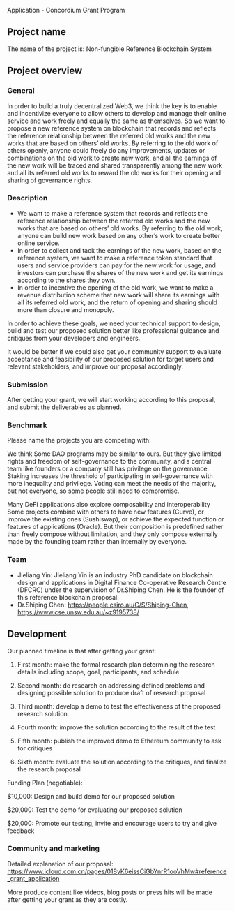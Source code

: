 Application - Concordium Grant Program

## Project name
The name of the project is: Non-fungible Reference Blockchain System

## Project overview
 
### General
In order to build a truly decentralized Web3, we think the key is to enable and incentivize everyone to allow others to develop and manage their online service and work freely and equally the same as themselves. So we want to propose a new reference system on blockchain that records and reflects the reference relationship between the referred old works and the new works that are based on others’ old works. By referring to the old work of others openly, anyone could freely do any improvements, updates or combinations on the old work to create new work, and all the earnings of the new work will be traced and shared transparently among the new work and all its referred old works to reward the old works for their opening and sharing of governance rights.

### Description 
* We want to make a reference system that records and reflects the reference relationship between the referred old works and the new works that are based on others’ old works. By referring to the old work, anyone can build new work based on any other’s work to create better online service.
* In order to collect and tack the earnings of the new work, based on the reference system, we want to make a reference token standard that users and service providers can pay for the new work for usage, and investors can purchase the shares of the new work and get its earnings according to the shares they own.
* In order to incentive the opening of the old work, we want to make a revenue distribution scheme that new work will share its earnings with all its referred old work, and the return of opening and sharing should more than closure and monopoly.

In order to achieve these goals, we need your technical support to design, build and test our proposed solution better like professional guidance and critiques from your developers and engineers.

It would  be better if we could also get your community support to evaluate acceptance and feasibility of our proposed solution for target users and relevant stakeholders, and improve our proposal accordingly.


### Submission
After getting your grant, we will start working according to this proposal, and submit the deliverables as planned.

### Benchmark

Please name the projects you are competing with: 

We think Some DAO programs may be similar to ours. But they give limited rights and freedom of self-governance to the community, and a central team like founders or a company still has privilege on the governance. Staking increases the threshold of participating in self-governance with more inequality and privilege. Voting can meet the needs of the majority, but not everyone, so some people still need to compromise.

Many DeFi applications also explore composability and interoperability Some projects combine with others to have new features (Curve), or improve the existing ones (Sushiswap), or achieve the expected function or features of applications (Oracle). But their composition is predefined rather than freely compose without limitation, and they only compose externally made by the founding team rather than internally by everyone.

### Team
* Jieliang Yin: Jieliang Yin is an industry PhD candidate on blockchain design and applications in Digital Finance Co-operative Research Centre (DFCRC) under the supervision of Dr.Shiping Chen. He is the founder of this reference blockchain proposal.
* Dr.Shiping Chen: https://people.csiro.au/C/S/Shiping-Chen, https://www.cse.unsw.edu.au/~z9195738/ 


## Development 
Our planned timeline is that after getting your grant:

1. First month: make the formal research plan determining the research details including scope, goal, participants, and schedule

2. Second month: do research on addressing defined problems and designing possible solution to produce draft of research proposal

3. Third month: develop a demo to test the effectiveness of the proposed research solution

4. Fourth month: improve the solution according to the result of the test

5. Fifth month: publish the improved demo to Ethereum community to ask for critiques

6. Sixth month: evaluate the solution according to the critiques, and finalize the research proposal

Funding Plan (negotiable):

$10,000: Design and build demo for our proposed solution

$20,000: Test the demo for evaluating our proposed solution

$20,000: Promote our testing, invite and encourage users to try and give feedback

### Community and marketing
Detailed explanation of our proposal: https://www.icloud.com.cn/pages/018yK6eissCiGbYnrR1ooVhMw#reference_grant_application 

More produce content like videos, blog posts or press hits will be made after getting your grant as they are costly.